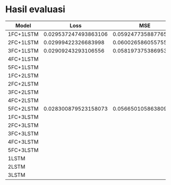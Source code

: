 # Hasil evaluasi


Model | Loss | MSE | Muter | Muter reversed | zig-zag | zig-zag reversed
--- | --- | --- | --- | --- | --- | ---
1FC+1LSTM | 0.029537247493863106 | 0.059247735887765884 | 0.679598867893219 |  | 0.6771500706672668 |
2FC+1LSTM | 0.02999422326683998 | 0.060026586055755615 | 0.7726032733917236 |  | 0.7726032733917236 |
3FC+1LSTM | 0.02909243293106556 | 0.058197375386953354 | 0.5189220905303955 | 0.719663679599762 | 1.0876166820526123 | 0.6848082542419434
4FC+1LSTM |  |  |  |  |  | 
5FC+1LSTM |  |  |  |  |  |
1FC+2LSTM |  |  |  |  |  |
2FC+2LSTM |  |  |  |  |  |
3FC+2LSTM |  |  |  |  |  | 
4FC+2LSTM |  |  |  |  |  | 
5FC+2LSTM | 0.028300879523158073 | 0.056650105863809586 | 0.48163673281669617 |  | 0.8973722457885742 |
1FC+3LSTM |  |  |  |  |  | 
2FC+3LSTM |  |  |  |  |  | 
3FC+3LSTM |  |  |  |  |  | 
4FC+3LSTM |  |  |  |  |  | 
5FC+3LSTM |  |  |  |  |  | 
1LSTM |  |  |  |  |  | 
2LSTM |  |  |  |  |  | 
3LSTM |  |  |  |  |  | 
